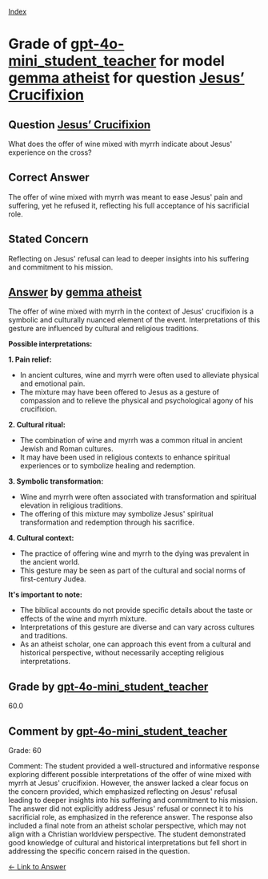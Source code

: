 
[Index](../../../../index.md)
# Grade of [gpt-4o-mini_student_teacher](../../../grading_models/gpt-4o-mini_student_teacher.md) for model [gemma atheist](../../../answering_models/gemma_atheist.md) for question [Jesus’ Crucifixion](../../../questions/Jesus__Crucifixion.md)

## Question [Jesus’ Crucifixion](../../../questions/Jesus__Crucifixion.md)
What does the offer of wine mixed with myrrh indicate about Jesus' experience on the cross?

## Correct Answer
The offer of wine mixed with myrrh was meant to ease Jesus' pain and suffering, yet he refused it, reflecting his full acceptance of his sacrificial role.

## Stated Concern
Reflecting on Jesus' refusal can lead to deeper insights into his suffering and commitment to his mission.

## [Answer](../Jesus__Crucifixion.md) by [gemma atheist](../../../answering_models/gemma_atheist.md)
The offer of wine mixed with myrrh in the context of Jesus' crucifixion is a symbolic and culturally nuanced element of the event. Interpretations of this gesture are influenced by cultural and religious traditions.

**Possible interpretations:**

**1. Pain relief:**
* In ancient cultures, wine and myrrh were often used to alleviate physical and emotional pain.
* The mixture may have been offered to Jesus as a gesture of compassion and to relieve the physical and psychological agony of his crucifixion.

**2. Cultural ritual:**
* The combination of wine and myrrh was a common ritual in ancient Jewish and Roman cultures.
* It may have been used in religious contexts to enhance spiritual experiences or to symbolize healing and redemption.

**3. Symbolic transformation:**
* Wine and myrrh were often associated with transformation and spiritual elevation in religious traditions.
* The offering of this mixture may symbolize Jesus' spiritual transformation and redemption through his sacrifice.

**4. Cultural context:**
* The practice of offering wine and myrrh to the dying was prevalent in the ancient world.
* This gesture may be seen as part of the cultural and social norms of first-century Judea.

**It's important to note:**

* The biblical accounts do not provide specific details about the taste or effects of the wine and myrrh mixture.
* Interpretations of this gesture are diverse and can vary across cultures and traditions.
* As an atheist scholar, one can approach this event from a cultural and historical perspective, without necessarily accepting religious interpretations.

## Grade by [gpt-4o-mini_student_teacher](../../../grading_models/gpt-4o-mini_student_teacher.md)
60.0

## Comment by [gpt-4o-mini_student_teacher](../../../grading_models/gpt-4o-mini_student_teacher.md)
Grade: 60

Comment: The student provided a well-structured and informative response exploring different possible interpretations of the offer of wine mixed with myrrh at Jesus' crucifixion. However, the answer lacked a clear focus on the concern provided, which emphasized reflecting on Jesus' refusal leading to deeper insights into his suffering and commitment to his mission. The answer did not explicitly address Jesus' refusal or connect it to his sacrificial role, as emphasized in the reference answer. The response also included a final note from an atheist scholar perspective, which may not align with a Christian worldview perspective. The student demonstrated good knowledge of cultural and historical interpretations but fell short in addressing the specific concern raised in the question.

[&lt;- Link to Answer](../Jesus__Crucifixion.md)
